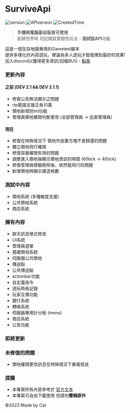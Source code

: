 # SurviveApi
![version](https://img.shields.io/badge/Version-Dev--2.2-blue)
![APIversion](https://img.shields.io/badge/API--Supported--Version-Bedrock--1.19.70+-brightgreen)
![CreatedTime](https://img.shields.io/badge/Created--Time-2023--2%2F25-orange)

> **手機與電腦基岩版皆可使用**\
> 創建世界時 切記開啟實驗性玩法 - **測試版API**功能

這是一個生存地圖專用的Gametest腳本\
提供多樣化的內容遊玩，建議為多人遊玩才能發揮到最好的效果!\
加入discord以獲得更多資訊/回報BUG - [點我](https://discord.gg/cyx5GCgu2B)

### 更新內容
#### 之前 (DEV 2.1 && DEV 2.1.1)
- 修復公告無法顯示之問題
- rtp範圍支援正負10萬
- 領地新增防tnt功能
- 管理員領地權限判斷更改 (全部管理員 -> 巡查管理員)

#### 現在
- 修復在特殊情況下 領地外放置方塊不會歸還的問題
- 獨立領地飛行權限
- 修復容器權限失效的問題
- 調整進入領地後顯示領地資訊的時間 (60tick -> 40tick)
- 修復管理員標籤刪除後，依然能飛行的問題
- 新增領地時顯示建造格數

### 測試中內容
- 領地系統 (多種維度支援)
- 公共領地系統
- 商店系統

### 擁有內容
- 聊天訊息樣式修改
- UI系統
- 管理員選單
- 基礎領地系統
- 伺服器公共領地
- 傳送點
- 公共傳送點
- actionbar功能
- 自定義指令
- 遊玩時長記錄
- 玩家互傳功能
- 銀行系統
- 轉帳系統
- 伺服器專用計分板 (menu)
- 商店系統
- 公告功能
### 即將更新
### 未修復的問題
- 領地權限更改訊息在特殊情況下重複發送
### 提醒
- 本專案所有內容參考於 [官方文本](https://learn.microsoft.com/en-us/minecraft/creator/scriptapi/)
- 本專案可自由下載使用 但請勿**聲稱原作**

©2023 Made by Cat